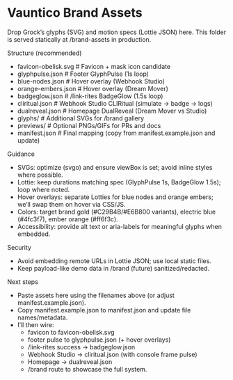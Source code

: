 # Vauntico Brand Assets

Drop Grock’s glyphs (SVG) and motion specs (Lottie JSON) here. This folder is served statically at /brand-assets in production.

Structure (recommended)
- favicon-obelisk.svg              # Favicon + mask icon candidate
- glyphpulse.json                  # Footer GlyphPulse (1s loop)
- blue-nodes.json                  # Hover overlay (Webhook Studio)
- orange-embers.json               # Hover overlay (Dream Mover)
- badgeglow.json                   # /link-rites BadgeGlow (1.5s loop)
- cliritual.json                   # Webhook Studio CLIRitual (simulate → badge → logs)
- dualreveal.json                  # Homepage DualReveal (Dream Mover vs Studio)
- glyphs/                          # Additional SVGs for /brand gallery
- previews/                        # Optional PNGs/GIFs for PRs and docs
- manifest.json                    # Final mapping (copy from manifest.example.json and update)

Guidance
- SVGs: optimize (svgo) and ensure viewBox is set; avoid inline styles where possible.
- Lottie: keep durations matching spec (GlyphPulse 1s, BadgeGlow 1.5s); loop where noted.
- Hover overlays: separate Lotties for blue nodes and orange embers; we’ll swap them on hover via CSS/JS.
- Colors: target brand gold (#C29B4B/#E6B800 variants), electric blue (#4fc3f7), ember orange (#ff6f3c).
- Accessibility: provide alt text or aria-labels for meaningful glyphs when embedded.

Security
- Avoid embedding remote URLs in Lottie JSON; use local static files.
- Keep payload-like demo data in /brand (future) sanitized/redacted.

Next steps
- Paste assets here using the filenames above (or adjust manifest.example.json).
- Copy manifest.example.json to manifest.json and update file names/metadata.
- I’ll then wire:
  - favicon to favicon-obelisk.svg
  - footer pulse to glyphpulse.json (+ hover overlays)
  - /link-rites success → badgeglow.json
  - Webhook Studio → cliritual.json (with console frame pulse)
  - Homepage → dualreveal.json
  - /brand route to showcase the full system.
